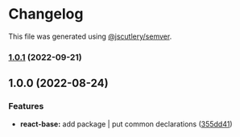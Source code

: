 # Changelog

This file was generated using [@jscutlery/semver](https://github.com/jscutlery/semver).

### [1.0.1](https://gitlab.migoinc.com/migotv/paintbox/compare/react-base@1.0.0...react-base@1.0.1) (2022-09-21)

## 1.0.0 (2022-08-24)


### Features

* **react-base:** add package | put common declarations ([355dd41](https://gitlab.migoinc.com/migotv/paintbox/commit/355dd41dc336e9c4fb23dcac0cdb18a7c9cc7d6c))
